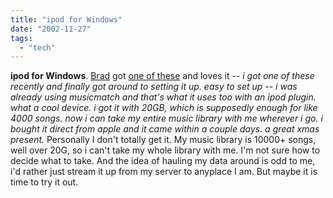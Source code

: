 ```yaml
---
title: "ipod for Windows"
date: "2002-11-27"
tags: 
  - "tech"
---
```


**ipod for Windows**. [Brad](http://www.ignitionpartners.com/about/brad_s.asp) got [one of these](http://www.apple.com/ipod/) and loves it -- _i got one of these recently and finally got around to setting it up. easy to set up -- i was already using musicmatch and that's what it uses too with an ipod plugin. what a cool device. i got it with 20GB, which is supposedly enough for like 4000 songs. now i can take my entire music library with me wherever i go. i bought it direct from apple and it came within a couple days. a great xmas present._ Personally I don't totally get it. My music library is 10000+ songs, well over 20G, so i can't take my whole library with me. I'm not sure how to decide what to take. And the idea of hauling my data around is odd to me, i'd rather just stream it up from my server to anyplace I am. But maybe it is time to try it out.
